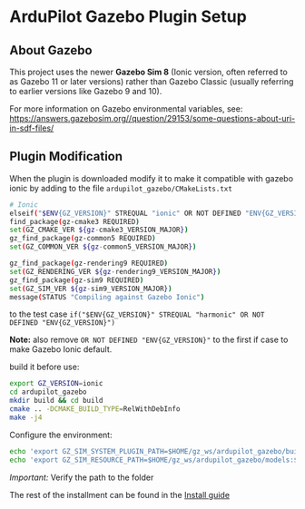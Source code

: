 # ArduPilot Gazebo Plugin Setup

## About Gazebo

This project uses the newer **Gazebo Sim 8** (Ionic version, often referred to as Gazebo 11 or later versions) rather than Gazebo Classic (usually referring to earlier versions like Gazebo 9 and 10).

For more information on Gazebo environmental variables, see: https://answers.gazebosim.org//question/29153/some-questions-about-uri-in-sdf-files/

## Plugin Modification

When the plugin is downloaded modify it to make it compatible with gazebo ionic by adding to the file `ardupilot_gazebo/CMakeLists.txt`

```bash
# Ionic
elseif("$ENV{GZ_VERSION}" STREQUAL "ionic" OR NOT DEFINED "ENV{GZ_VERSION}")
find_package(gz-cmake3 REQUIRED)
set(GZ_CMAKE_VER ${gz-cmake3_VERSION_MAJOR})
gz_find_package(gz-common5 REQUIRED)
set(GZ_COMMON_VER ${gz-common5_VERSION_MAJOR})

gz_find_package(gz-rendering9 REQUIRED)
set(GZ_RENDERING_VER ${gz-rendering9_VERSION_MAJOR})
gz_find_package(gz-sim9 REQUIRED)
set(GZ_SIM_VER ${gz-sim9_VERSION_MAJOR})
message(STATUS "Compiling against Gazebo Ionic")
```
to the test case `if("$ENV{GZ_VERSION}" STREQUAL "harmonic" OR NOT DEFINED "ENV{GZ_VERSION}")`

**Note:** also remove `OR NOT DEFINED "ENV{GZ_VERSION}"` to the first if case to make Gazebo Ionic default.







build it before use:

```bash
export GZ_VERSION=ionic
cd ardupilot_gazebo
mkdir build && cd build
cmake .. -DCMAKE_BUILD_TYPE=RelWithDebInfo
make -j4
```

Configure the environment:

```bash
echo 'export GZ_SIM_SYSTEM_PLUGIN_PATH=$HOME/gz_ws/ardupilot_gazebo/build:${GZ_SIM_SYSTEM_PLUGIN_PATH}' >> ~/.bashrc
echo 'export GZ_SIM_RESOURCE_PATH=$HOME/gz_ws/ardupilot_gazebo/models:$HOME/gz_ws/ardupilot_gazebo/worlds:${GZ_SIM_RESOURCE_PATH}' >> ~/.bashrc
```

*Important:* Verify the path to the folder

The rest of the installment can be found in the [Install guide](https://ardupilot.org/dev/docs/sitl-with-gazebo.html)
